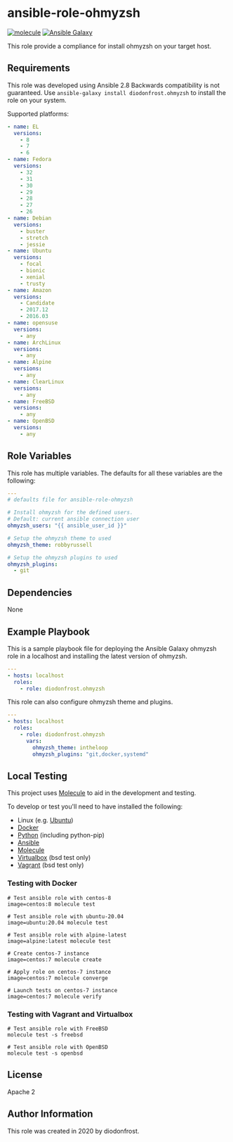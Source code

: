 # ansible-role-ohmyzsh

[![molecule](https://github.com/diodonfrost/ansible-role-ohmyzsh/workflows/molecule/badge.svg)](https://github.com/diodonfrost/ansible-role-ohmyzsh/actions)
[![Ansible Galaxy](https://img.shields.io/badge/galaxy-diodonfrost.ohmyzsh-660198.svg)](https://galaxy.ansible.com/diodonfrost/ohmyzsh)

This role provide a compliance for install ohmyzsh on your target host.

## Requirements

This role was developed using Ansible 2.8 Backwards compatibility is not guaranteed.
Use `ansible-galaxy install diodonfrost.ohmyzsh` to install the role on your system.

Supported platforms:

```yaml
- name: EL
  versions:
    - 8
    - 7
    - 6
- name: Fedora
  versions:
    - 32
    - 31
    - 30
    - 29
    - 28
    - 27
    - 26
- name: Debian
  versions:
    - buster
    - stretch
    - jessie
- name: Ubuntu
  versions:
    - focal
    - bionic
    - xenial
    - trusty
- name: Amazon
  versions:
    - Candidate
    - 2017.12
    - 2016.03
- name: opensuse
  versions:
    - any
- name: ArchLinux
  versions:
    - any
- name: Alpine
  versions:
    - any
- name: ClearLinux
  versions:
    - any
- name: FreeBSD
  versions:
    - any
- name: OpenBSD
  versions:
    - any
```

## Role Variables

This role has multiple variables. The defaults for all these variables are the following:

```yaml
---
# defaults file for ansible-role-ohmyzsh

# Install ohmyzsh for the defined users.
# Default: current ansible connection user
ohmyzsh_users: "{{ ansible_user_id }}"

# Setup the ohmyzsh theme to used
ohmyzsh_theme: robbyrussell

# Setup the ohmyzsh plugins to used
ohmyzsh_plugins:
  - git
```

## Dependencies

None

## Example Playbook

This is a sample playbook file for deploying the Ansible Galaxy ohmyzsh role in a localhost and installing the latest version of ohmyzsh.

```yaml
---
- hosts: localhost
  roles:
    - role: diodonfrost.ohmyzsh
```

This role can also configure ohmyzsh theme and plugins.

```yaml
---
- hosts: localhost
  roles:
    - role: diodonfrost.ohmyzsh
      vars:
        ohmyzsh_theme: intheloop
        ohmyzsh_plugins: "git,docker,systemd"
```

## Local Testing

This project uses [Molecule](http://molecule.readthedocs.io/) to aid in the
development and testing.

To develop or test you'll need to have installed the following:

* Linux (e.g. [Ubuntu](http://www.ubuntu.com/))
* [Docker](https://www.docker.com/)
* [Python](https://www.python.org/) (including python-pip)
* [Ansible](https://www.ansible.com/)
* [Molecule](http://molecule.readthedocs.io/)
* [Virtualbox](https://www.virtualbox.org/) (bsd test only)
* [Vagrant](https://www.vagrantup.com/downloads.html) (bsd test only)

### Testing with Docker

```shell
# Test ansible role with centos-8
image=centos:8 molecule test

# Test ansible role with ubuntu-20.04
image=ubuntu:20.04 molecule test

# Test ansible role with alpine-latest
image=alpine:latest molecule test

# Create centos-7 instance
image=centos:7 molecule create

# Apply role on centos-7 instance
image=centos:7 molecule converge

# Launch tests on centos-7 instance
image=centos:7 molecule verify
```

### Testing with Vagrant and Virtualbox

```shell
# Test ansible role with FreeBSD
molecule test -s freebsd

# Test ansible role with OpenBSD
molecule test -s openbsd
```

## License

Apache 2

## Author Information

This role was created in 2020 by diodonfrost.
